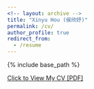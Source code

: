 ```yaml
---
<!-- layout: archive -->
title: "Xinyu Hou (侯欣妤)"
permalink: /cv/
author_profile: true
redirect_from:
  - /resume
---
```


{% include base_path %}

[Click to View My CV [PDF]](http://xinyuhou94.github.io/files/HOU_CV221011.pdf)

<!-- <embed src="http://xinyuhou94.github.io/files/HOU_CV221011.pdf" width="650" height="1800" type='application/pdf'> -->
